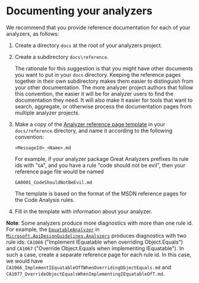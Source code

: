 # Documenting your analyzers

We recommend that you provide reference documentation for each of your analyzers, as follows:

1. Create a directory `docs` at the root of your analyzers project.

2. Create a subdirectory `docs\reference`.

    The rationale for this suggestion is that you might have other documents you want to put in your `docs` directory. Keeping the reference pages together in their own subdirectory makes them easier to distinguish from your other documentation. The more analyzer project authors that follow this convention, the easier it will be for analyzer users to find the documentation they need. It will also make it easier for tools that want to search,  aggregate, or otherwise process the documentation pages from multiple analyzer projects.  

3. Make a copy of the [Analyzer reference page template](https://github.com/dotnet/roslyn-analyzers/blob/master/docs/Analyzer%20Reference%20Page%20Template.md) in your `docs/reference` directory, and name it according to the following convention:

    `<MessageId>_<Name>.md`

    For example, if your analyzer package Great Analyzers prefixes its rule ids with "`GA`", and you have a rule "code should not be evil", then your reference page file would be named

    `GA0001_CodeShouldNotBeEvil.md`

    The template is based on the format of the MSDN reference pages for the Code Analysis rules.

4. Fill in the template with information about your analyzer.

**Note**: Some analyzers produce more diagnostics with more than one rule id. For example, the [`EquatableAnalyzer`](https://github.com/dotnet/roslyn-analyzers/blob/master/src/Microsoft.ApiDesignGuidelines.Analyzers/Core/EquatableAnalyzer.cs) in [`Microsoft.ApiDesignGuidelines.Analyzers`](https://github.com/dotnet/roslyn-analyzers/tree/master/src/Microsoft.ApiDesignGuidelines.Analyzers) produces diagnostics with two rule ids: `CA1066` ("Implement IEquatable<T> when overriding Object.Equals") and `CA1067` ("Override Object.Equals when implementing IEquatable<T>"). In such a case, create a separate reference page for each rule id. In this case, we would have `CA1066_ImplementIEquatableOfTWhenOverridingObjectEquals.md` and `CA1077_OverrideObjectEqualsWhenImplementingIEquatableOfT.md`.

